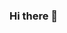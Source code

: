 ### Hi there 👋

<!--
**Amrita Sharma/Amrita** is a ✨ _special_ ✨ repository because its `README.md` (this file) appears on your GitHub profile.

Here are some ideas to get you started:

- 🔭 I’m currently working in CPA Global as IP Analyst
- 🌱 I’m currently learning Data Analysis
- 🤔 I’m looking for help for Data Analysis tools.
- 📫 How to reach me: amritaku011@gmail.com
- 😄 Pronouns: Happy
- ⚡ Fun fact: Reason for doing anything
-->
